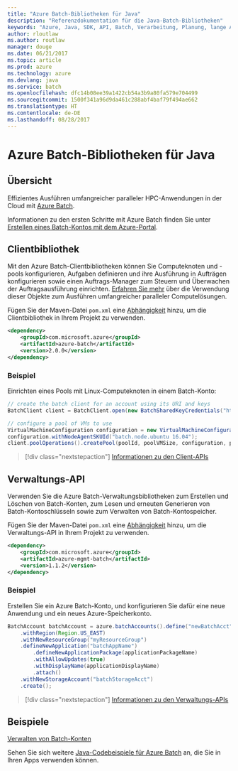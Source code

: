 ```yaml
---
title: "Azure Batch-Bibliotheken für Java"
description: "Referenzdokumentation für die Java-Batch-Bibliotheken"
keywords: "Azure, Java, SDK, API, Batch, Verarbeitung, Planung, lange Ausführungszeit"
author: rloutlaw
ms.author: routlaw
manager: douge
ms.date: 06/21/2017
ms.topic: article
ms.prod: azure
ms.technology: azure
ms.devlang: java
ms.service: batch
ms.openlocfilehash: dfc14b08ee39a1422cb54a3b9a80fa579e704499
ms.sourcegitcommit: 1500f341a96d9da461c288abf4baf79f494ae662
ms.translationtype: HT
ms.contentlocale: de-DE
ms.lasthandoff: 08/28/2017
---
```

# <a name="azure-batch-libraries-for-java"></a>Azure Batch-Bibliotheken für Java

## <a name="overview"></a>Übersicht

Effizientes Ausführen umfangreicher paralleler HPC-Anwendungen in der Cloud mit [Azure Batch](/azure/batch/batch-technical-overview).   

Informationen zu den ersten Schritte mit Azure Batch finden Sie unter [Erstellen eines Batch-Kontos mit dem Azure-Portal](/azure/batch/batch-account-create-portal).

## <a name="client-library"></a>Clientbibliothek

Mit den Azure Batch-Clientbibliotheken können Sie Computeknoten und -pools konfigurieren, Aufgaben definieren und ihre Ausführung in Aufträgen konfigurieren sowie einen Auftrags-Manager zum Steuern und Überwachen der Auftragsausführung einrichten. [Erfahren Sie mehr](/azure/batch/batch-api-basics) über die Verwendung dieser Objekte zum Ausführen umfangreicher paralleler Computelösungen.

Fügen Sie der Maven-Datei `pom.xml` eine [Abhängigkeit](https://maven.apache.org/guides/getting-started/index.html#How_do_I_use_external_dependencies) hinzu, um die Clientbibliothek in Ihrem Projekt zu verwenden.

```XML
<dependency>
    <groupId>com.microsoft.azure</groupId>
    <artifactId>azure-batch</artifactId>
    <version>2.0.0</version>
</dependency>
```   

### <a name="example"></a>Beispiel

Einrichten eines Pools mit Linux-Computeknoten in einem Batch-Konto:

```java
// create the batch client for an account using its URI and keys
BatchClient client = BatchClient.open(new BatchSharedKeyCredentials("https://fabrikambatch.eastus.batch.azure.com", "fabrikambatch", batchKey));

// configure a pool of VMs to use 
VirtualMachineConfiguration configuration = new VirtualMachineConfiguration();
configuration.withNodeAgentSKUId("batch.node.ubuntu 16.04");
client.poolOperations().createPool(poolId, poolVMSize, configuration, poolVMCount);
```

> [!div class="nextstepaction"]
> [Informationen zu den Client-APIs](/java/api/overview/azure/batch/clientlibrary)


## <a name="management-api"></a>Verwaltungs-API

Verwenden Sie die Azure Batch-Verwaltungsbibliotheken zum Erstellen und Löschen von Batch-Konten, zum Lesen und erneuten Generieren von Batch-Kontoschlüsseln sowie zum Verwalten von Batch-Kontospeicher.

Fügen Sie der Maven-Datei `pom.xml` eine [Abhängigkeit](https://maven.apache.org/guides/getting-started/index.html#How_do_I_use_external_dependencies) hinzu, um die Verwaltungs-API in Ihrem Projekt zu verwenden.

```XML
<dependency>
    <groupId>com.microsoft.azure</groupId>
    <artifactId>azure-mgmt-batch</artifactId>
    <version>1.1.2</version>
</dependency>
```

### <a name="example"></a>Beispiel

Erstellen Sie ein Azure Batch-Konto, und konfigurieren Sie dafür eine neue Anwendung und ein neues Azure-Speicherkonto.

```java
BatchAccount batchAccount = azure.batchAccounts().define("newBatchAcct")
    .withRegion(Region.US_EAST)
    .withNewResourceGroup("myResourceGroup")
    .defineNewApplication("batchAppName")
        .defineNewApplicationPackage(applicationPackageName)
        .withAllowUpdates(true)
        .withDisplayName(applicationDisplayName)
        .attach()
    .withNewStorageAccount("batchStorageAcct")
    .create();
```

> [!div class="nextstepaction"]
> [Informationen zu den Verwaltungs-APIs](/java/api/overview/azure/batch/managementapi)


## <a name="samples"></a>Beispiele

[Verwalten von Batch-Konten][1]   

Sehen Sie sich weitere [Java-Codebeispiele für Azure Batch](https://azure.microsoft.com/resources/samples/?platform=java&term=batch) an, die Sie in Ihren Apps verwenden können.

[1]: https://github.com/Azure-Samples/batch-java-manage-batch-accounts